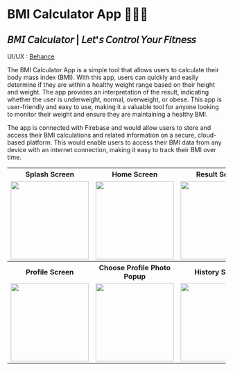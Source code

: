 # BMI Calculator App 🚴‍♀️📱
## 𝘉𝘔𝘐 𝘊𝘢𝘭𝘤𝘶𝘭𝘢𝘵𝘰𝘳 | 𝘓𝘦𝘵'𝘴 𝘊𝘰𝘯𝘵𝘳𝘰𝘭 𝘠𝘰𝘶𝘳 𝘍𝘪𝘵𝘯𝘦𝘴𝘴

UI/UX : [Behance](https://www.behance.net/gallery/158472653/BMI-Calculator-App)

The BMI Calculator App is a simple tool that allows users to calculate their body mass index (BMI). With this app, users can quickly and easily determine if they are within a healthy weight range based on their height and weight. The app provides an interpretation of the result, indicating whether the user is underweight, normal, overweight, or obese. This app is user-friendly and easy to use, making it a valuable tool for anyone looking to monitor their weight and ensure they are maintaining a healthy BMI. 

The app is connected with Firebase and would allow users to store and access their BMI calculations and related information on a secure, cloud-based platform. This would enable users to access their BMI data from any device with an internet connection, making it easy to track their BMI over time. 


<table>
  <tr>
    <th width=25%>Splash Screen</th>
    <th width=25%>Home Screen </th>
    <th width=25%>Result Screen </th>
    <th width=25%>Side Bar </th>
  </tr>
  <tr>
    <td align="center"><img src="https://github.com/MSahirullah/Project-Images/blob/main/BMI%20App/2.png" width="180"  ></td>
    <td align="center"><img src="https://github.com/MSahirullah/Project-Images/blob/main/BMI%20App/1.png" width="180" ></td>
    <td align="center"><img src="https://github.com/MSahirullah/Project-Images/blob/main/BMI%20App/3.png" width="180" ></td>
    <td align="center"><img src="https://github.com/MSahirullah/Project-Images/blob/main/BMI%20App/4.png" width="180" ></td>
  </tr>
    <tr>
    <th width=25%>Profile Screen</th>
    <th width=25%>Choose Profile Photo Popup </th>
    <th width=25%>History Screen </th>
    <th width=25%>Settings Screen </th>
  </tr>
  <tr>
    <td align="center"><img src="https://github.com/MSahirullah/Project-Images/blob/main/BMI%20App/5.png" width="180" ></td>
    <td align="center"><img src="https://github.com/MSahirullah/Project-Images/blob/main/BMI%20App/6.png" width="180" ></td>
    <td align="center"><img src="https://github.com/MSahirullah/Project-Images/blob/main/BMI%20App/7.png" width="180" ></td>
    <td align="center"><img src="https://github.com/MSahirullah/Project-Images/blob/main/BMI%20App/8.png" width="180" ></td>
  </tr>
</table>

